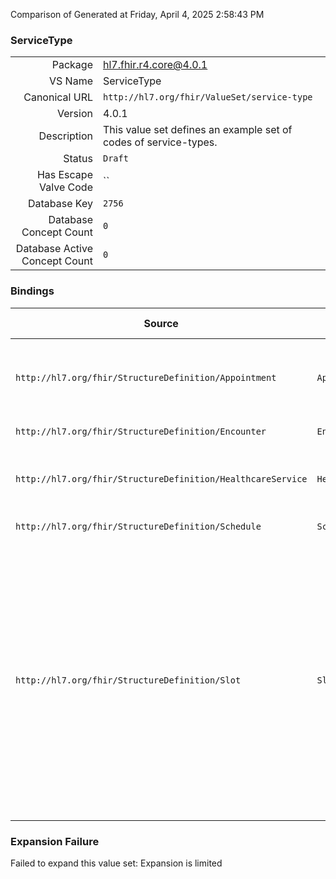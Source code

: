 Comparison of 
Generated at Friday, April 4, 2025 2:58:43 PM

### ServiceType

|      |     |
| ---: | --- |
| Package | hl7.fhir.r4.core@4.0.1 |
| VS Name | ServiceType |
| Canonical URL | `http://hl7.org/fhir/ValueSet/service-type` |
| Version | 4.0.1 |
| Description | This value set defines an example set of codes of service-types. |
| Status | `Draft` |
| Has Escape Valve Code | `` |
| Database Key | `2756` |
| Database Concept Count | `0` |
| Database Active Concept Count | `0` |
### Bindings

| Source | Element | Binding | Strength | Element Short |
| ------ | ------- | ------- | -------- | ------------- |
| `http://hl7.org/fhir/StructureDefinition/Appointment` | `Appointment.serviceType` | `http://hl7.org/fhir/ValueSet/service-type` | `Example` | The specific service that is to be performed during this appointment |
| `http://hl7.org/fhir/StructureDefinition/Encounter` | `Encounter.serviceType` | `http://hl7.org/fhir/ValueSet/service-type` | `Example` | Specific type of service |
| `http://hl7.org/fhir/StructureDefinition/HealthcareService` | `HealthcareService.type` | `http://hl7.org/fhir/ValueSet/service-type` | `Example` | Type of service that may be delivered or performed |
| `http://hl7.org/fhir/StructureDefinition/Schedule` | `Schedule.serviceType` | `http://hl7.org/fhir/ValueSet/service-type` | `Example` | Specific service |
| `http://hl7.org/fhir/StructureDefinition/Slot` | `Slot.serviceType` | `http://hl7.org/fhir/ValueSet/service-type` | `Example` | The type of appointments that can be booked into this slot (ideally this would be an identifiable service - which is at a location, rather than the location itself). If provided then this overrides the value provided on the availability resource |

### Expansion Failure

Failed to expand this value set: Expansion is limited
